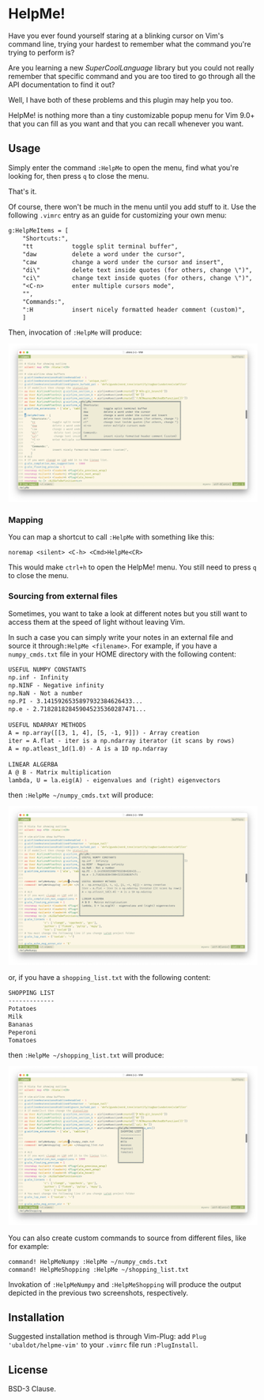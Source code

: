 # HelpMe!

Have you ever found yourself staring at a blinking cursor on Vim's command line, trying your hardest to remember what the command you're trying to perform is?

Are you learning a new *SuperCoolLanguage* library but you could not really remember that specific command and you are too tired to go through all the API documentation to find it out?

Well, I have both of these problems and this plugin may help you too.

HelpMe! is nothing more than a tiny customizable popup menu for Vim 9.0+ that you can fill as you want and that you can recall whenever you want.


## Usage
Simply enter the command `:HelpMe` to open the menu, find what you're looking for, then press `q` to close the menu.

That's it.

Of course, there won't be much in the menu until you add stuff to it. Use the following `.vimrc` entry as an guide for customizing your own menu:

```
g:HelpMeItems = [
    "Shortcuts:",
    "tt           toggle split terminal buffer",
    "daw          delete a word under the cursor",
    "caw          change a word under the cursor and insert",
    "di\"         delete text inside quotes (for others, change \")",
    "ci\"         change text inside quotes (for others, change \")",
    "<C-n>        enter multiple cursors mode",
    "",
    "Commands:",
    ":H           insert nicely formatted header comment (custom)",
    ]
```
Then, invocation of `:HelpMe` will produce:

![helpme](/helpme_preview.png)


### Mapping

You can map a shortcut to call `:HelpMe` with something like this:
```
noremap <silent> <C-h> <Cmd>HelpMe<CR>
```

This would make `ctrl+h` to open the HelpMe! menu.
You still need to press `q` to close the menu.



### Sourcing from external files
Sometimes, you want to take a look at different notes but you still want to access them at the speed of light without leaving Vim.

In such a case you can simply write your notes in an external file and source it through`:HelpMe <filename>`.
For example, if you have a `numpy_cmds.txt` file in your HOME directory with the following content:

```
USEFUL NUMPY CONSTANTS
np.inf - Infinity
np.NINF - Negative infinity
np.NaN - Not a number
np.PI - 3.1415926535897932384626433...
np.e - 2.718281828459045235360287471...

USEFUL NDARRAY METHODS
A = np.array([[3, 1, 4], [5, -1, 9]]) - Array creation
iter = A.flat - iter is a np.ndarray iterator (it scans by rows)
A = np.atleast_1d(1.0) - A is a 1D np.ndarray

LINEAR ALGERBA
A @ B - Matrix multiplication
lambda, U = la.eig(A) - eigenvalues and (right) eigenvectors
```

then `:HelpMe ~/numpy_cmds.txt` will produce:


![helpme](/numpy_preview.png)

or, if you have a `shopping_list.txt` with the following content:

```
SHOPPING LIST
-------------
Potatoes
Milk
Bananas
Peperoni
Tomatoes
```

then `:HelpMe ~/shopping_list.txt` will produce:

![helpme](/shopping_list_preview.png)

You can also create custom commands to source from different files, like for example:

```
command! HelpMeNumpy :HelpMe ~/numpy_cmds.txt
command! HelpMeShopping :HelpMe ~/shopping_list.txt
```
Invokation of `:HelpMeNumpy` and `:HelpMeShopping` will produce the output depicted in the previous two screenshots, respectively.


## Installation
Suggested installation method is through Vim-Plug: add `Plug 'ubaldot/helpme-vim'` to your `.vimrc` file run `:PlugInstall`.


## License
BSD-3 Clause.
